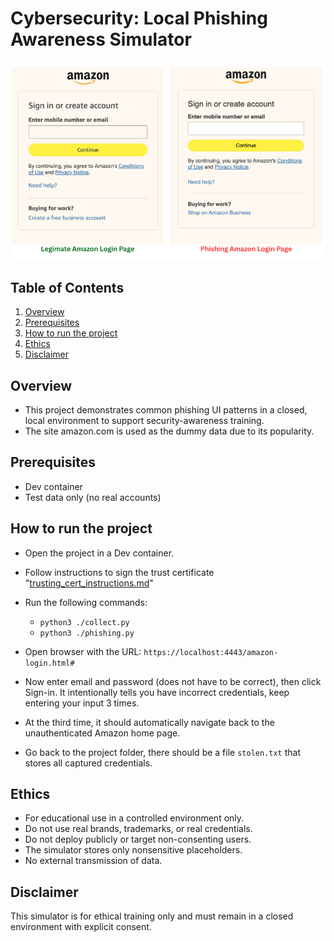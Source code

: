 # Cybersecurity: Local Phishing Awareness Simulator
<img src="images/amazon-login-page.png" alt="logo" width="600">

## Table of Contents
1. [Overview](#overview)
1. [Prerequisites](#prerequisites)
1. [How to run the project](#how-to-run-the-project)
1. [Ethics](#ethics)
1. [Disclaimer](#disclaimer)

## Overview
- This project demonstrates common phishing UI patterns in a closed, local environment to support security-awareness training.
- The site amazon.com is used as the dummy data due to its popularity.

## Prerequisites
- Dev container
- Test data only (no real accounts)

## How to run the project

- Open the project in a Dev container.

- Follow instructions to sign the trust certificate "[trusting_cert_instructions.md](trust_cert_instructions.md)"

- Run the following commands:

  - `python3 ./collect.py`
  - `python3 ./phishing.py`

- Open browser with the URL: `https://localhost:4443/amazon-login.html#`

- Now enter email and password (does not have to be correct), then click Sign-in. It intentionally tells you have incorrect credentials, keep entering your input 3 times.

- At the third time, it should automatically navigate back to the unauthenticated Amazon home page.

- Go back to the project folder, there should be a file `stolen.txt` that stores all captured credentials.

## Ethics
- For educational use in a controlled environment only.
- Do not use real brands, trademarks, or real credentials.
- Do not deploy publicly or target non-consenting users.
- The simulator stores only nonsensitive placeholders.
- No external transmission of data.

## Disclaimer
This simulator is for ethical training only and must remain in a closed environment with explicit consent.

